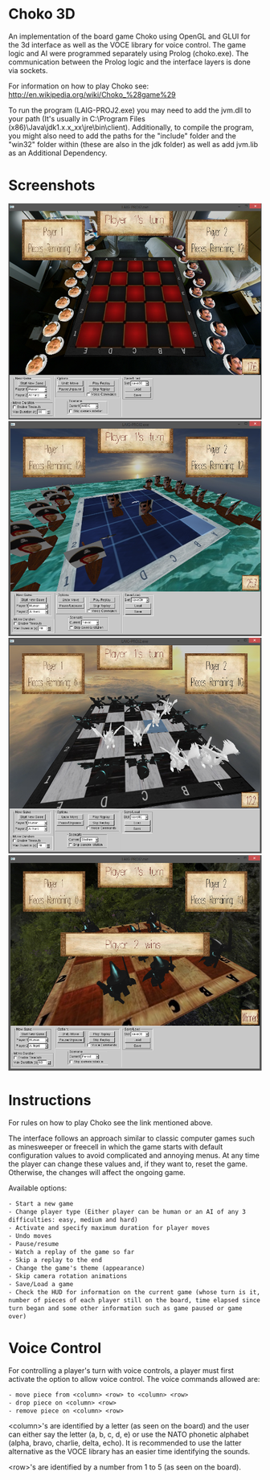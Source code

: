Choko 3D
===============================

An implementation of the board game Choko using OpenGL and GLUI for the 3d interface as well as the VOCE library for voice control. The game logic and AI were programmed separately using Prolog (choko.exe). The communication between the Prolog logic and the interface layers is done via sockets.

For information on how to play Choko see: http://en.wikipedia.org/wiki/Choko_%28game%29

To run the program (LAIG-PROJ2.exe) you may need to add the jvm.dll to your path (It's usually in C:\Program Files (x86)\Java\jdk1.x.x_xx\jre\bin\client). 
Additionally, to compile the program, you might also need to add the paths for the "include" folder and the "win32" folder within (these are also in the jdk folder) as well as add jvm.lib as an Additional Dependency.

Screenshots
============
![start](start-MIEIC.png)
![in-game](in-game-NAVAL.png)
![mid-game](mid-STADIUM.png)
![end](end-FOREST.png)


Instructions
============

For rules on how to play Choko see the link mentioned above.

The interface follows an approach similar to classic computer games such as minesweeper or freecell in which the game starts with default configuration values to avoid complicated and annoying menus. At any time the player can change these values and, if they want to, reset the game. Otherwise, the changes will affect the ongoing game.

Available options:

    - Start a new game
    - Change player type (Either player can be human or an AI of any 3 difficulties: easy, medium and hard)
    - Activate and specify maximum duration for player moves
    - Undo moves
    - Pause/resume
    - Watch a replay of the game so far
    - Skip a replay to the end
    - Change the game's theme (appearance)
    - Skip camera rotation animations
    - Save/Load a game
    - Check the HUD for information on the current game (whose turn is it, number of pieces of each player still on the board, time elapsed since turn began and some other information such as game paused or game over)
    
Voice Control
=============

For controlling a player's turn with voice controls, a player must first activate the option to allow voice control. The voice commands allowed are:

    - move piece from <column> <row> to <column> <row>
    - drop piece on <column> <row>
    - remove piece on <column> <row>
    
&lt;column&gt;'s are identified by a letter (as seen on the board) and the user can either say the letter (a, b, c, d, e) or use the NATO phonetic alphabet (alpha, bravo, charlie, delta, echo). It is recommended to use the latter alternative as the VOCE library has an easier time identifying the sounds.

&lt;row&gt;'s are identified by a number from 1 to 5 (as seen on the board).
